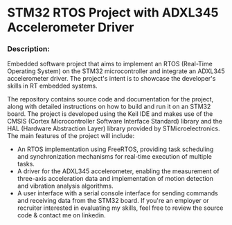 # STM32 RTOS Project with ADXL345 Accelerometer Driver

### Description:
Embedded software project that aims to implement an RTOS (Real-Time Operating System) on the STM32 microcontroller and integrate an ADXL345 accelerometer driver. The project's intent is to showcase the developer's skills in RT embedded systems.

The repository contains source code and documentation for the project, along with detailed instructions on how to build and run it on an STM32 board. The project is developed using the Keil IDE and makes use of the CMSIS (Cortex Microcontroller Software Interface Standard) library and the HAL (Hardware Abstraction Layer) library provided by STMicroelectronics.
The main features of the project will include:
- An RTOS implementation using FreeRTOS, providing task scheduling and synchronization mechanisms for real-time execution of multiple tasks.
- A driver for the ADXL345 accelerometer, enabling the measurement of three-axis acceleration data and implementation of motion detection and vibration analysis algorithms.
- A user interface with a serial console interface for sending commands and receiving data from the STM32 board.
If you're an employer or recruiter interested in evaluating my skills, feel free to review the source code & contact me on linkedin.
